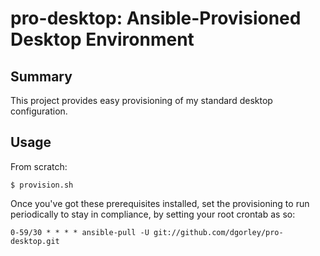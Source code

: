 # pro-desktop: Ansible-Provisioned Desktop Environment

## Summary

This project provides easy provisioning of my standard desktop configuration.

## Usage

From scratch:

```
$ provision.sh
```

Once you've got these prerequisites installed, set the provisioning to run
periodically to stay in compliance, by setting your root crontab as so:

```
0-59/30 * * * * ansible-pull -U git://github.com/dgorley/pro-desktop.git
```

